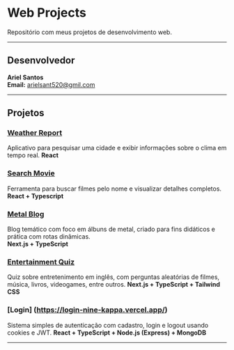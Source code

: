 # Web Projects

Repositório com meus projetos de desenvolvimento web.

---

## Desenvolvedor

**Ariel Santos**  
**Email:** arielsant520@gmil.com

---

## Projetos

### [Weather Report](https://weather-report-one-zeta.vercel.app/)
Aplicativo para pesquisar uma cidade e exibir informações sobre o clima em tempo real.
**React**

### [Search Movie](https://search-movie-ashy-eight.vercel.app/)
Ferramenta para buscar filmes pelo nome e visualizar detalhes completos.
**React + Typescript**

### [Metal Blog](https://metal-blog.vercel.app/)
Blog temático com foco em álbuns de metal, criado para fins didáticos e prática com rotas dinâmicas.  
**Next.js + TypeScript**

### [Entertainment Quiz](https://entertainment-quiz.vercel.app/)
Quiz sobre entretenimento em inglês, com perguntas aleatórias de filmes, música, livros, videogames, entre outros.
**Next.js + TypeScript + Tailwind CSS**

### [Login] (https://login-nine-kappa.vercel.app/) 
Sistema simples de autenticação com cadastro, login e logout usando cookies e JWT.
**React + TypeScript + Node.js (Express) + MongoDB**

---
